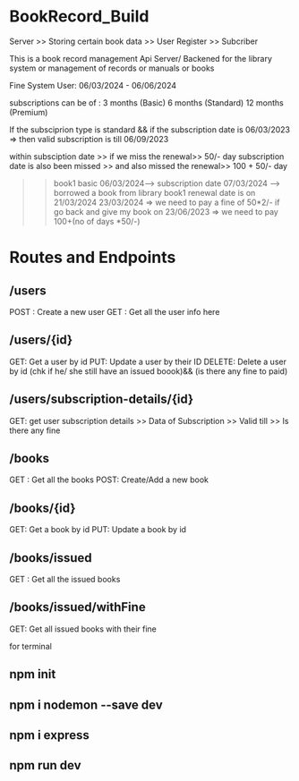 # BookRecord_Build

Server  >> Storing certain book data
        >> User Register
        >> Subcriber

This is a book record management Api Server/ Backened for the library system or management of records or manuals or books

Fine System 
User: 06/03/2024 - 06/06/2024    <!-- exapmle -->
<!-- like he came on 09/06/2023 then fine is 50*3=150/-    -->
subscriptions can be of : 
3 months (Basic)
6 months (Standard)
12 months (Premium)

If the subsciprion type is standard && if the subscription date is 06/03/2023
=> then valid subscription is till 06/09/2023

within subsciption date >> if we miss the renewal>> 50/- day
subscription date is also been missed >> and also missed the renewal>> 100   + 50/- day

<!-- example  -->

>> book1
>> basic
>> 06/03/2024--> subscription date
>> 07/03/2024 --> borrowed a book from library
>> book1 renewal date is on 21/03/2024
>> 23/03/2024 => we need to pay a fine of 50*2/-
>> if go back and give my book on 23/06/2023  => we need to pay 100+(no of days *50/-)


# Routes and Endpoints 

## /users
POST : Create a new user 
GET : Get all the user info here
 

## /users/{id}
GET: Get a user by id
PUT: Update a user by their ID
DELETE: Delete a user by id (chk if he/ she still have an issued boook)&& (is there any fine to paid)

## /users/subscription-details/{id}
GET: get user subscription details
       >> Data of Subscription
       >> Valid till
       >> Is there any fine


## /books
GET : Get all the books
POST: Create/Add a new book 

## /books/{id}
GET: Get a book by id 
PUT: Update a book by id 

## /books/issued
GET : Get all the issued books

## /books/issued/withFine
GET: Get all issued books with their fine 








for terminal
## npm init
## npm i nodemon --save dev 
## npm i express
## npm run dev